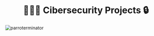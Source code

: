 

<div id="header" align="center">
  <h1>👨🏻‍💻 Cibersecurity Projects 🔒</h1>
</div>

![parroterminator](https://user-images.githubusercontent.com/103221169/210122182-2be791d2-3e4d-4d29-8a5b-0e4cf14830ea.png)
